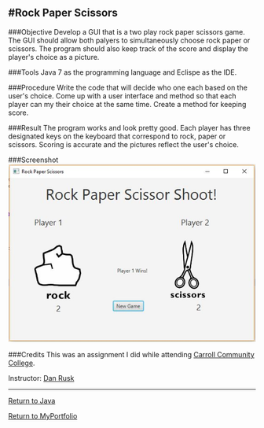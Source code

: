 #Rock Paper Scissors
----
###Objective
Develop a GUI that is a two play rock paper scissors game. The GUI should allow both palyers to simultaneously choose rock paper or scissors. The program should also keep track of the score and display the player's choice as a picture.

###Tools
Java 7 as the programming language and Eclispe as the IDE.

###Procedure
Write the code that will decide who one each based on the user's choice. Come up with a user interface and method so that each player can my their choice at the same time. Create a method for keeping score.

###Result
The program works and look pretty good. Each player has three designated keys on the keyboard that correspond to rock, paper or 
scissors. Scoring is accurate and the pictures reflect the user's choice.

###Screenshot
![RPS](https://github.com/dzdykes/MyPortfolio/blob/master/Java/JavaSnips/rpsSnip.JPG)

###Credits
This was an assignment I did while attending [Carroll Community College](http://www.carrollcc.edu/). 

Instructor: [Dan Rusk](https://github.com/dandalf)

----

[Return to Java](https://github.com/dzdykes/MyPortfolio/tree/master/Java)

[Return to MyPortfolio](https://github.com/dzdykes/MyPortfolio)
